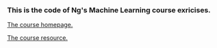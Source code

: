 ### This is the code of Ng's Machine Learning course exricises.

[The course homepage.](https://www.coursera.org/learn/machine-learning/home/)

[The course resource.](https://www.coursera.org/learn/machine-learning/resources/)

